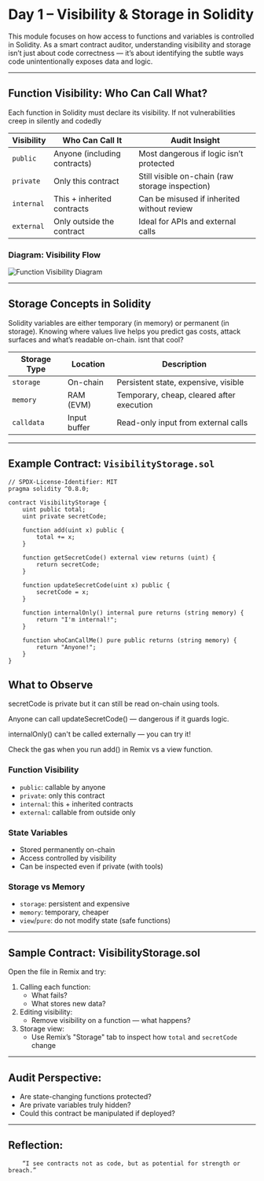 # Day 1 – Visibility & Storage in Solidity

This module focuses on how access to functions and variables is controlled in Solidity. As a smart contract auditor, understanding visibility and storage isn’t just about code correctness — it’s about identifying the subtle ways code unintentionally exposes data and logic.

---

## Function Visibility: Who Can Call What?

Each function in Solidity must declare its visibility. If not vulnerabilities creep in silently and codedly

| Visibility   | Who Can Call It             | Audit Insight                                   |
|--------------|-----------------------------|-------------------------------------------------|
| `public`     | Anyone (including contracts) | Most dangerous if logic isn’t protected         |
| `private`    | Only this contract           | Still visible on-chain (raw storage inspection) |
| `internal`   | This + inherited contracts   | Can be misused if inherited without review      |
| `external`   | Only outside the contract    | Ideal for APIs and external calls               |

### Diagram: Visibility Flow

![Function Visibility Diagram](./diagrams/function-visibility.png)

---

## Storage Concepts in Solidity

Solidity variables are either temporary (in memory) or permanent (in storage). Knowing where values live helps you predict gas costs, attack surfaces and what’s readable on-chain. isnt that cool?

| Storage Type | Location     | Description                                  |
|--------------|--------------|----------------------------------------------|
| `storage`    | On-chain     | Persistent state, expensive, visible         |
| `memory`     | RAM (EVM)    | Temporary, cheap, cleared after execution    |
| `calldata`   | Input buffer | Read-only input from external calls          |

---



## Example Contract: `VisibilityStorage.sol`

```solidity
// SPDX-License-Identifier: MIT
pragma solidity ^0.8.0;

contract VisibilityStorage {
    uint public total;
    uint private secretCode;

    function add(uint x) public {
        total += x;
    }

    function getSecretCode() external view returns (uint) {
        return secretCode;
    }

    function updateSecretCode(uint x) public {
        secretCode = x;
    }

    function internalOnly() internal pure returns (string memory) {
        return "I'm internal!";
    }

    function whoCanCallMe() pure public returns (string memory) {
        return "Anyone!";
    }
}

```

## What to Observe

secretCode is private but it can still be read on-chain using tools.

Anyone can call updateSecretCode() — dangerous if it guards logic.

internalOnly() can't be called externally — you can try it!

Check the gas when you run add() in Remix vs a view function.


### Function Visibility
- `public`: callable by anyone
- `private`: only this contract
- `internal`: this + inherited contracts
- `external`: callable from outside only

### State Variables
- Stored permanently on-chain
- Access controlled by visibility
- Can be inspected even if private (with tools)

### Storage vs Memory
- `storage`: persistent and expensive
- `memory`: temporary, cheaper
- `view`/`pure`: do not modify state (safe functions)

---

## Sample Contract: VisibilityStorage.sol

Open the file in Remix and try:

1. Calling each function:
   - What fails?
   - What stores new data?
2. Editing visibility:
   - Remove visibility on a function — what happens?
3. Storage view:
   - Use Remix’s "Storage" tab to inspect how `total` and `secretCode` change

---

## Audit Perspective:

- Are state-changing functions protected?
- Are private variables truly hidden?
- Could this contract be manipulated if deployed?

---

## Reflection:

        “I see contracts not as code, but as potential for strength or breach.”

